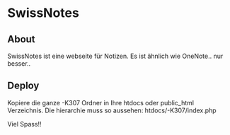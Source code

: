 SwissNotes
==============

About
--------------

SwissNotes ist eine webseite für Notizen. Es ist ähnlich wie OneNote.. nur besser..

Deploy
--------------
Kopiere die ganze -K307 Ordner in Ihre htdocs oder public_html Verzeichnis. Die hierarchie muss so aussehen: htdocs/-K307/index.php

Viel Spass!!
